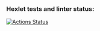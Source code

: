 ### Hexlet tests and linter status:
[![Actions Status](https://github.com/POCHOTOVVALENTYN/python-project-49/actions/workflows/hexlet-check.yml/badge.svg)](https://github.com/POCHOTOVVALENTYN/python-project-49/actions)